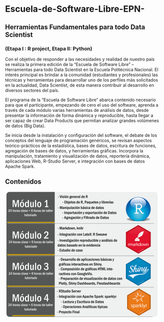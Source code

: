 # Escuela-de-Software-Libre-EPN-

## Herramientas Fundamentales para todo Data Scientist 

### (Etapa I : R project, Etapa II: Python)

Con el objetivo de responder a las necesidades y realidad de nuestro país se realiza la primera edición de la “Escuela de Software Libre” – Herramientas para todo Data Scientist en la Escuela Politécnica Nacional. El interés principal es brindar a la comunidad (estudiantes y profesionales) las técnicas y herramientas para desarrollar uno de los perfiles más solicitados en la actualidad, Data Scientist, de esta manera contribuir al desarrollo en diversos sectores del país.

El programa de la “Escuela de Software Libre” abarca contenido necesario para que el participante, empezando de cero el uso del software, aprenda a través de cada módulo varias herramientas de análisis de datos, desde presentar la información de forma dinámica y reproducible, hasta llegar a ser capaz de crear Data Products que permitan analizar grandes volúmenes de datos (Big Data). 

Se inicia desde la instalación y configuración del software, el debate de los conceptos del lenguaje de programación genéricos, se revisan aspectos teórico-prácticos de la estadística, bases de datos, escritura de funciones, agregación de bases de datos, y herramientas gráficas. Incorpora la  manipulación, tratamiento y visualización de datos, reportería dinámica, aplicaciones Web, R-Studio Server, e integración con bases de datos Apache Spark.

## Contenidos

![alt text](https://github.com/MathConsultoresEcuador/Escuela-de-Software-Libre-EPN-/blob/master/Contenidos.png?raw=true "Tabla de Contenidos")
